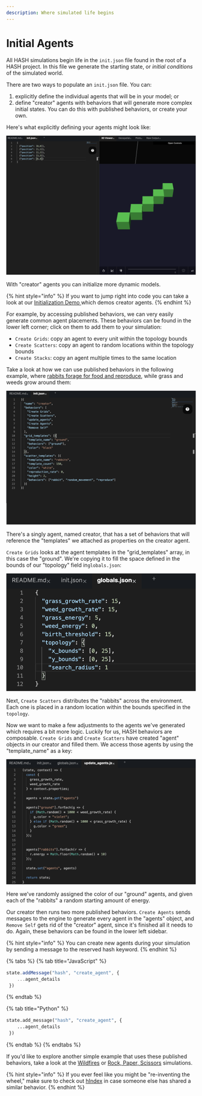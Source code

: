 ```yaml
---
description: Where simulated life begins
---
```


# Initial Agents

All HASH simulations begin life in the `init.json` file found in the root of a HASH project. In this file we generate the starting state, or _initial conditions_ of the simulated world.

There are two ways to populate an `init.json` file. You can:

1. explicitly define the individual agents that will be in your model; or
2. define "creator" agents with behaviors that will generate more complex initial states. You can do this with published behaviors, or create your own.

Here's what explicitly defining your agents might look like:

![Defining five agents in init.json](../.gitbook/assets/screen-shot-2020-05-30-at-5.41.03-pm.png)

With "creator" agents you can initialize more dynamic models.

{% hint style="info" %}
If you want to jump right into code you can take a look at our [Initialization Demo ](https://hash.ai/index/5e7548ed792e5d5adecdb5bd/initialization-demo)which demos creator agents.
{% endhint %}

For example, by accessing published behaviors, we can very easily generate common agent placements. These behaviors can be found in the lower left corner; click on them to add them to your simulation:

* `Create Grids`:  copy an agent to every unit within the topology bounds
* `Create Scatters`: copy an agent to random locations within the topology bounds 
* `Create Stacks`: copy an agent multiple times to the same location

Take a look at how we can use published behaviors in the following example, where [rabbits forage for food and reproduce](https://hash.ai/index/5e4b6aa3c9c6f7504be4f605/rabbits-grass-weeds), while grass and weeds grow around them:

![](../.gitbook/assets/screen-shot-2020-05-30-at-5.43.10-pm.png)

There's a singly agent, named creator, that has a set of behaviors that will reference the "templates" we attached as properties on the creator agent.

`Create Grids` looks at the agent templates in the "grid\_templates" array, in this case the "ground". We're copying it to fill the space defined in the bounds of our "topology" field in`globals.json`:

![](../.gitbook/assets/screen-shot-2020-05-30-at-5.45.24-pm.png)

Next, `Create Scatters` distributes the "rabbits" across the environment. Each one is placed in a random location within the bounds specified in the `topology`.

Now we want to make a few adjustments to the agents we've generated which requires a bit more logic. Luckily for us, HASH behaviors are composable. `Create Grids` and `Create Scatters` have created "agent" objects in our creator and filled them. We access those agents by using the "template\_name" as a key:

![](../.gitbook/assets/screen-shot-2020-05-30-at-5.49.04-pm.png)

Here we've randomly assigned the color of our "ground" agents, and given each of the "rabbits" a random starting amount of energy.

Our creator then runs two more published behaviors. `Create Agents` sends messages to the engine to generate every agent in the "agents" object, and `Remove Self` gets rid of the "creator" agent, since it's finished all it needs to do. Again, these behaviors can be found in the lower left sidebar.

{% hint style="info" %}
You can create new agents during your simulation by sending a message to the reserved hash keyword.
{% endhint %}

{% tabs %}
{% tab title="JavaScript" %}
```javascript
state.addMessage("hash", "create_agent", {
    ...agent_details
 })
```
{% endtab %}

{% tab title="Python" %}
```python
state.add_message("hash", "create_agent", {
    ...agent_details
 })
```
{% endtab %}
{% endtabs %}

If you'd like to explore another simple example that uses these published behaviors, take a look at the [Wildfires](https://hash.ai/index/5de534020860d432cb408b92/wildfires-regrowth) or [Rock, Paper, Scissors](https://core.hash.ai/simulation/5e7a44d2d945ef3e5d54bd55) simulations.

{% hint style="info" %}
If you ever feel like you might be "re-inventing the wheel," make sure to check out [hIndex](https://hash.ai/index/search?contentType=Behavior&sort=relevance&query=create&page=1) in case someone else has shared a similar behavior.
{% endhint %}

